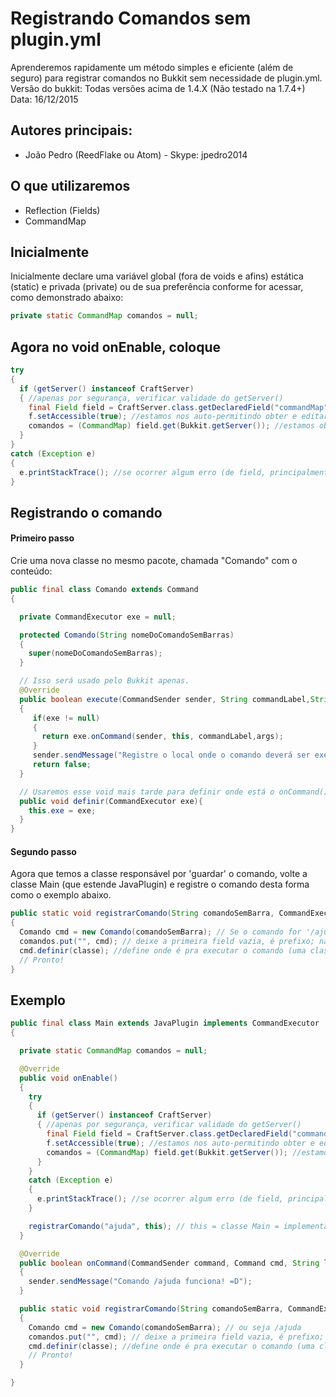 # Registrando Comandos sem plugin.yml
  Aprenderemos rapidamente um método simples e eficiente (além de seguro) para registrar comandos no Bukkit sem necessidade de plugin.yml.  
  Versão do bukkit: Todas versões acima de 1.4.X (Não testado na 1.7.4+)  
  Data: 16/12/2015  

## Autores principais:
* João Pedro (ReedFlake ou Atom) - Skype: jpedro2014

## O que utilizaremos
* Reflection (Fields)
* CommandMap

## Inicialmente
Inicialmente declare uma variável global (fora de voids e afins) estática (static) e privada (private) ou de sua preferência conforme for acessar, como demonstrado abaixo:
```java
private static CommandMap comandos = null;
```

## Agora no void onEnable, coloque
```java
try
{
  if (getServer() instanceof CraftServer)
  { //apenas por segurança, verificar validade do getServer()
    final Field field = CraftServer.class.getDeclaredField("commandMap"); // estamos invadindo a classe do Bukkit, e pegando o commandMap, onde é salvo os comandos registrados por plugin.yml.
    f.setAccessible(true); //estamos nos auto-permitindo obter e editar essa variável da classe deles.
    comandos = (CommandMap) field.get(Bukkit.getServer()); //estamos obtendo a variável para usarmos no futuro; note que agora nossa variável 'comandos' não será mais nula.
  }
}
catch (Exception e)
{
  e.printStackTrace(); //se ocorrer algum erro (de field, principalmente) tratar aqui
}
```

## Registrando o comando
#### Primeiro passo
Crie uma nova classe no mesmo pacote, chamada "Comando" com o conteúdo:
```java
public final class Comando extends Command
{

  private CommandExecutor exe = null;

  protected Comando(String nomeDoComandoSemBarras)
  {
    super(nomeDoComandoSemBarras);
  }

  // Isso será usado pelo Bukkit apenas.
  @Override
  public boolean execute(CommandSender sender, String commandLabel,String[] args)
  {
     if(exe != null)
     {
       return exe.onCommand(sender, this, commandLabel,args);
     }
     sender.sendMessage("Registre o local onde o comando deverá ser executado usando comando.definir(commandexecutor)");
     return false;
  }

  // Usaremos esse void mais tarde para definir onde está o onCommand() que será usado para tratar o novo comando.
  public void definir(CommandExecutor exe){
    this.exe = exe;
  }
}
```

#### Segundo passo
Agora que temos a classe responsável por 'guardar' o comando, volte a classe Main (que estende JavaPlugin) e registre o comando desta forma como o exemplo abaixo.
```java
public static void registrarComando(String comandoSemBarra, CommandExecutor classe)
{
  Comando cmd = new Comando(comandoSemBarra); // Se o comando for '/ajuda' coloque 'ajuda'
  comandos.put("", cmd); // deixe a primeira field vazia, é prefixo; não use se não souber o que faz.
  cmd.definir(classe); //define onde é pra executar o comando (uma classe que implemente CommandExecutor) e tenha o onCommand().
  // Pronto!
}
```

## Exemplo
```java
public final class Main extends JavaPlugin implements CommandExecutor
{

  private static CommandMap comandos = null;

  @Override
  public void onEnable()
  {
    try
    {
      if (getServer() instanceof CraftServer)
      { //apenas por segurança, verificar validade do getServer()
        final Field field = CraftServer.class.getDeclaredField("commandMap"); // estamos invadindo a classe do Bukkit, e pegando o commandMap, onde é salvo os comandos registrados por plugin.yml.
        f.setAccessible(true); //estamos nos auto-permitindo obter e editar essa variável da classe deles.
        comandos = (CommandMap) field.get(Bukkit.getServer()); //estamos obtendo a variável para usarmos no futuro; note que agora nossa variável 'comandos' não será mais nula.
      }
    }
    catch (Exception e)
    {
      e.printStackTrace(); //se ocorrer algum erro (de field, principalmente) tratar aqui
    }

    registrarComando("ajuda", this); // this = classe Main = implementa CommandExecutor e tem onCommand().
  }

  @Override
  public boolean onCommand(CommandSender command, Command cmd, String label, String[] args)
  {
    sender.sendMessage("Comando /ajuda funciona! =D");
  }

  public static void registrarComando(String comandoSemBarra, CommandExecutor classe)
  {
    Comando cmd = new Comando(comandoSemBarra); // ou seja /ajuda
    comandos.put("", cmd); // deixe a primeira field vazia, é prefixo; não use se não souber o que faz.
    cmd.definir(classe); //define onde é pra executar o comando (uma classe que implemente CommandExecutor) e tenha o onCommand().
    // Pronto!
  }

}
```
